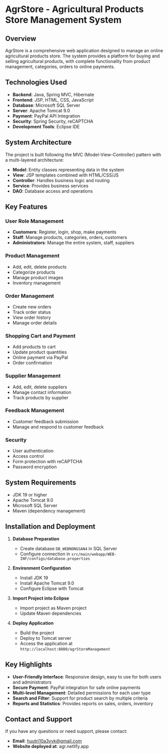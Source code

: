 # AgrStore - Agricultural Products Store Management System

## Overview

AgrStore is a comprehensive web application designed to manage an online agricultural products store. The system provides a platform for buying and selling agricultural products, with complete functionality from product management, categories, orders to online payments.

## Technologies Used

- **Backend**: Java, Spring MVC, Hibernate
- **Frontend**: JSP, HTML, CSS, JavaScript
- **Database**: Microsoft SQL Server
- **Server**: Apache Tomcat 9.0
- **Payment**: PayPal API Integration
- **Security**: Spring Security, reCAPTCHA
- **Development Tools**: Eclipse IDE

## System Architecture

The project is built following the MVC (Model-View-Controller) pattern with a multi-layered architecture:

- **Model**: Entity classes representing data in the system
- **View**: JSP templates combined with HTML/CSS/JS
- **Controller**: Handles business logic and routing
- **Service**: Provides business services
- **DAO**: Database access and operations

## Key Features

### User Role Management

- **Customers**: Register, login, shop, make payments
- **Staff**: Manage products, categories, orders, customers
- **Administrators**: Manage the entire system, staff, suppliers

### Product Management

- Add, edit, delete products
- Categorize products
- Manage product images
- Inventory management

### Order Management

- Create new orders
- Track order status
- View order history
- Manage order details

### Shopping Cart and Payment

- Add products to cart
- Update product quantities
- Online payment via PayPal
- Order confirmation

### Supplier Management

- Add, edit, delete suppliers
- Manage contact information
- Track products by supplier

### Feedback Management

- Customer feedback submission
- Manage and respond to customer feedback

### Security

- User authentication
- Access control
- Form protection with reCAPTCHA
- Password encryption


## System Requirements

- JDK 19 or higher
- Apache Tomcat 9.0
- Microsoft SQL Server
- Maven (dependency management)

## Installation and Deployment

1. **Database Preparation**

   - Create database `DB_WEBNONGSAN4` in SQL Server
   - Configure connection in `src/main/webapp/WEB-INF/configs/database.properties`

2. **Environment Configuration**

   - Install JDK 19
   - Install Apache Tomcat 9.0
   - Configure Eclipse with Tomcat

3. **Import Project into Eclipse**

   - Import project as Maven project
   - Update Maven dependencies

4. **Deploy Application**
   - Build the project
   - Deploy to Tomcat server
   - Access the application at `http://localhost:8080/agrStoreManagement`

## Key Highlights

- **User-Friendly Interface**: Responsive design, easy to use for both users and administrators
- **Secure Payment**: PayPal integration for safe online payments
- **Multi-level Management**: Detailed permissions for each user type
- **Search and Filter**: Support for product search by multiple criteria
- **Reports and Statistics**: Provides reports on sales, orders, inventory

## Contact and Support

If you have any questions or need support, please contact:

- **Email**: huutri10a3vvk@gmail.com
- **Website deployed at**: agr.netlify.app
